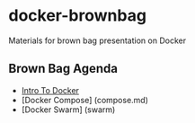 # docker-brownbag
Materials for brown bag presentation on Docker

## Brown Bag Agenda
* [Intro To Docker](intro)
* [Docker Compose] (compose.md)
* [Docker Swarm] (swarm)